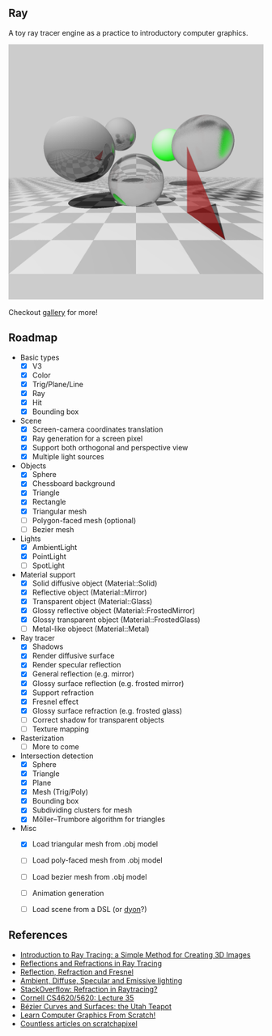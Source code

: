 ## Ray

A toy ray tracer engine as a practice to introductory computer graphics.

![](https://raw.githubusercontent.com/shouya/ray/master/gallery/triangle.png)

Checkout [gallery](https://github.com/shouya/ray/tree/master/gallery) for more!

## Roadmap

- Basic types
  - [x] V3
  - [x] Color
  - [x] Trig/Plane/Line
  - [x] Ray
  - [x] Hit
  - [x] Bounding box
- Scene
  - [x] Screen-camera coordinates translation
  - [x] Ray generation for a screen pixel
  - [x] Support both orthogonal and perspective view
  - [x] Multiple light sources
- Objects
  - [x] Sphere
  - [x] Chessboard background
  - [x] Triangle
  - [x] Rectangle
  - [x] Triangular mesh
  - [ ] Polygon-faced mesh (optional)
  - [ ] Bezier mesh
- Lights
  - [x] AmbientLight
  - [x] PointLight
  - [ ] SpotLight
- Material support
  - [x] Solid diffusive object (Material::Solid)
  - [x] Reflective object (Material::Mirror)
  - [x] Transparent object (Material::Glass)
  - [x] Glossy reflective object (Material::FrostedMirror)
  - [x] Glossy transparent object (Material::FrostedGlass)
  - [ ] Metal-like objeect (Material::Metal)
- Ray tracer
  - [x] Shadows
  - [x] Render diffusive surface
  - [x] Render specular reflection
  - [x] General reflection (e.g. mirror)
  - [x] Glossy surface reflection (e.g. frosted mirror)
  - [x] Support refraction
  - [x] Fresnel effect
  - [x] Glossy surface refraction (e.g. frosted glass)
  - [ ] Correct shadow for transparent objects
  - [ ] Texture mapping
- Rasterization
  - [ ] More to come
- Intersection detection
  - [x] Sphere
  - [x] Triangle
  - [x] Plane
  - [x] Mesh (Trig/Poly)
  - [x] Bounding box
  - [x] Subdividing clusters for mesh
  - [x] Möller–Trumbore algorithm for triangles
- Misc
  - [x] Load triangular mesh from .obj model
  - [ ] Load poly-faced mesh from .obj model
  - [ ] Load bezier mesh from .obj model
  - [ ] Animation generation
  - [ ] Load scene from a DSL (or [dyon](https://github.com/PistonDevelopers/dyon)?)


## References

- [Introduction to Ray Tracing: a Simple Method for Creating 3D Images](https://www.scratchapixel.com/lessons/3d-basic-rendering/introduction-to-ray-tracing/how-does-it-work)
- [Reflections and Refractions in Ray Tracing](https://graphics.stanford.edu/courses/cs148-10-summer/docs/2006--degreve--reflection_refraction.pdf)
- [Reflection, Refraction and Fresnel](http://www.scratchapixel.com/lessons/3d-basic-rendering/introduction-to-shading/reflection-refraction-fresnel)
- [Ambient, Diffuse, Specular and Emissive lighting](https://bassemtodary.wordpress.com/2013/04/13/ambient-diffuse-specular-and-emissive-lighting/)
- [StackOverflow: Refraction in Raytracing?](https://stackoverflow.com/questions/26087106/refraction-in-raytracing)
- [Cornell CS4620/5620: Lecture 35](http://www.cs.cornell.edu/courses/cs4620/2012fa/lectures/35raytracing.pdf)
- [Bézier Curves and Surfaces: the Utah Teapot](https://www.scratchapixel.com/lessons/advanced-rendering/bezier-curve-rendering-utah-teapot/bezier-surface)
- [Learn Computer Graphics From Scratch!](https://www.scratchapixel.com/index.php?redirect)
- [Countless articles on scratchapixel](https://www.scratchapixel.com)
